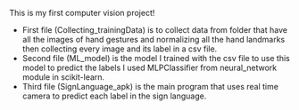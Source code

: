 This is my first computer vision project!

  - First file (Collecting_trainingData) is to collect data from folder that have all the images of hand gestures and normalizing all the hand landmarks then collecting every image and its label in a csv file.
  - Second file (ML_model) is the model I trained with the csv file to use this model to predict the labels I used MLPClassifier from neural_network module in scikit-learn.
  - Third file (SignLanguage_apk) is the main program that uses real time camera to predict each label in the sign language.
